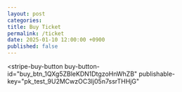 ```yaml
---
layout: post
categories: 
title: Buy Ticket
permalink: /ticket
date: 2025-01-10 12:00:00 +0900
published: false
---
```


<script async
  src="https://js.stripe.com/v3/buy-button.js">
</script>

<stripe-buy-button
  buy-button-id="buy_btn_1QXg5ZBleKDN1DtgzoHnWhZB"
  publishable-key="pk_test_9U2MCwzOC3Ij05n7ssrTHHjG"
>
</stripe-buy-button>

